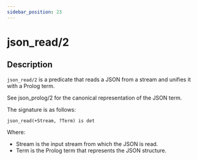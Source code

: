 ```yaml
---
sidebar_position: 23
---
```

[//]: # (This file is auto-generated. Please do not modify it yourself.)

# json_read/2

## Description

`json_read/2` is a predicate that reads a JSON from a stream and unifies it with a Prolog term.

See json\_prolog/2 for the canonical representation of the JSON term.

The signature is as follows:

```text
json_read(+Stream, ?Term) is det
```

Where:

- Stream is the input stream from which the JSON is read.
- Term is the Prolog term that represents the JSON structure.
